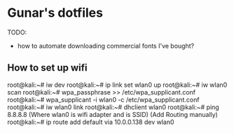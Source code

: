 # Gunar's dotfiles

TODO:
- how to automate downloading commercial fonts I've bought?



## How to set up wifi 

root@kali:~# iw dev
root@kali:~# ip link set wlan0 up
root@kali:~# iw wlan0 scan
root@kali:~# wpa_passphrase <network name> >> /etc/wpa_supplicant.conf
root@kali:~# wpa_supplicant -i wlan0 -c /etc/wpa_supplicant.conf
root@kali:~# iw wlan0 link
root@kali:~# dhclient wlan0
root@kali:~# ping 8.8.8.8
(Where wlan0 is wifi adapter and <network name> is SSID)
(Add Routing manually)
root@kali:~# ip route add default via 10.0.0.138 dev wlan0
